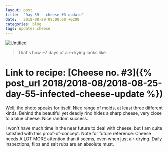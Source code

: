 ```yaml
---
layout: post
title:  "Day 59 - cheese #3 update"
date:   2018-08-29 08:00:00 +0200
categories: blog
tags: updates cheese
---
```


<a data-flickr-embed="true"  href="https://www.flickr.com/photos/137491954@N07/44424652471/in/dateposted/" title="Untitled"><img src="https://farm2.staticflickr.com/1893/44424652471_2ab7a44dc3_k.jpg" alt="Untitled"></a><script async src="//embedr.flickr.com/assets/client-code.js" charset="utf-8"></script>

> That's how ~7 days of air-drying looks like

# Link to recipe: [Cheese no. #3]({% post_url 2018/2018-08/2018-08-25-day-55-infected-cheese-update %})

Well, the photo speaks for itself. Nice range of molds, at least three different kinds. Behind the beautiful yet deadly rind hides a sharp cheese, very close to a blue cheese. Nice random success.

I won't have much time in the near future to deal with cheese, but I am quite satisfied with this proof-of-concept. Note for future reference: Cheese needs A LOT MORE attention than it seems, even when just air-drying. Daily inspections, flips and salt rubs are an absolute must.
